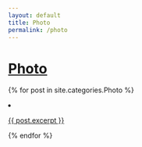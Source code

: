 ```yaml
---
layout: default
title: Photo
permalink: /photo
---
```


# [Photo](/photo)
{% for post in site.categories.Photo %}
  <a href="{{ post.url }}">
		<div class="img-container">
			<li><p> {{ post.excerpt }} </p></li>
		</div>
  </a>
{% endfor %}